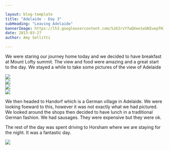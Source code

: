 ```yaml
---

layout: blog-template
title: "Adelaide - Day 3"
subHeading: "Leaving Adelaide"
bannerImage: https://lh3.googleusercontent.com/Sz63rvY7wQXee1eGNIuepTHJJD21PN2I8EHlle1WbnA6WmsvZM6mZPIrGYRM4j7Lk153QBSjjz9i8V9RV3rLRIMEOviGgPuiYelmDZJBbLIOKav-1SH7f2oX8yIANFl-Wl1Hx05iMA
date: 2013-03-27
author: Amy Sellitti

---
```

We were staring our journey home today and we decided to have breakfast at Mount Lofty summit. The view and food were amazing and a great start to the day. We stayed a while to take some pictures of the view of Adelaide

<div class="center-image"><img src="https://lh3.googleusercontent.com/xLoXgcNDbA64XzloPhZEUDKT2gsl_QLtl656NARgAnQ8sxbnS_G7aBVPSN_G7WMMSmN8dqBc099tW5_mBjxu23cVrCMht4TDl8cw3uxX0gOXCspWlyVpUYgCMQxFKhH7nWO1SXtN9w" /></div>
<div class="center-image"><img src="https://lh3.googleusercontent.com/5IbrU-amvMHUadQPtiQPSWHYD1wgwOjKXXlFqvxf-WVYlj9vpsg14EDOzSguc0Q21vFzrrrp8UJhdIaW8W8rzkfXEYXj7LWLl4mcwiZuSzvM3zwDgo1vMCUFQN4P-GTNKo2XGh-3sQ" /></div>
<div class="center-image"><img src="https://lh3.googleusercontent.com/6y1sDvzb_zM8E024wuS38LJqtKwl-ISvXZRjSUb3ADvM07dwuZXwI7_Bk2s7qNfHDipYKp964aUOa7s11VJiXipW8g6-vkS-3iRK_WE-leXd28eN3eP5EDZYcDUv0C9ZfGrPWLlKBQ" /></div>
<div class="center-image"><img src="https://lh3.googleusercontent.com/Wzf-kVm7lzAfjvis8VaUGKAWyRE6xLLWYKY_2oSQs7NKxx5N1Z9-4WaUv5eAI3Uxbp2_sxi5m-wgtfr8yZkL2gJA10fDnZFGmOGYfpx5NyD1JFOh9Eptfoq7T640iW-Rn51RTQxUFw" /></div>

We then headed to Handorf which is a German village in Adelaide. We were looking foeward to this, however it was not exactly what we had pictured. We looked around the shops then decided to have lunch in a traditional German fashion. We had sausages. They were expensive but they were ok.

The rest of the day was spent driving to Horsham where we are staying for the night. 
It was a fantastic day.

<div class="center-image"><img src="https://lh3.googleusercontent.com/UBikOMO_DoQjGta9PR-JUhbFd2310y7_TWJgiKEF36Yq2xLJkZxijLCHL16L7zmOqlEyQX_X6W3zieL7pLTNzcljcFA7bOnxwwJpbkpA5NijcidPxA2NsPWBIkIf8is1sC2zSIg22Q" /></div>
